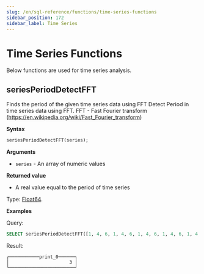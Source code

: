 ```yaml
---
slug: /en/sql-reference/functions/time-series-functions
sidebar_position: 172
sidebar_label: Time Series
---
```


# Time Series Functions

Below functions are used for time series analysis.

## seriesPeriodDetectFFT

Finds the period of the given time series data using FFT
Detect Period in time series data using FFT.
FFT - Fast Fourier transform (https://en.wikipedia.org/wiki/Fast_Fourier_transform)

**Syntax**

``` sql
seriesPeriodDetectFFT(series);
```

**Arguments**

- `series` - An array of numeric values

**Returned value**

- A real value equal to the period of time series

Type: [Float64](../../sql-reference/data-types/float.md).

**Examples**

Query:

``` sql
SELECT seriesPeriodDetectFFT([1, 4, 6, 1, 4, 6, 1, 4, 6, 1, 4, 6, 1, 4, 6, 1, 4, 6, 1, 4, 6]) AS print_0;
```

Result:

``` text
┌───────────print_0──────┐
│                      3 │
└────────────────────────┘
```